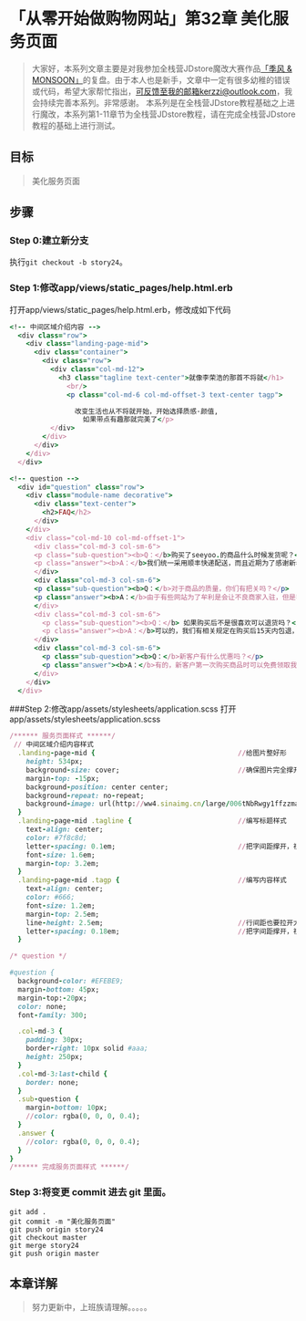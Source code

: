 # 「从零开始做购物网站」第32章 美化服务页面

> 大家好，本系列文章主要是对我参加全栈营JDstore魔改大赛作品[「季风 & MONSOON」](http://kerzzi.logdown.com/posts/1903205-magic-change-contest-entries-monsoon)的复盘。由于本人也是新手，文章中一定有很多幼稚的错误或代码，希望大家帮忙指出，可反馈至我的邮箱kerzzi@outlook.com，我会持续完善本系列。非常感谢。
> 本系列是在全栈营JDstore教程基础之上进行魔改，本系列第1-11章节为全栈营JDstore教程，请在完成全栈营JDstore教程的基础上进行测试。


## 目标
> 美化服务页面

## 步骤
### Step 0:建立新分支
执行```git checkout -b story24```。

### Step 1:修改app/views/static_pages/help.html.erb
打开app/views/static_pages/help.html.erb，修改成如下代码
```ruby app/views/static_pages/help.html.erb
<!-- 中间区域介绍内容 -->
  <div class="row">
    <div class="landing-page-mid">
      <div class="container">
        <div class="row">
          <div class="col-md-12">
            <h3 class="tagline text-center">就像李荣浩的那首不将就</h1>
              <br/>
              <p class="col-md-6 col-md-offset-3 text-center tagp">

                改变生活也从不将就开始，开始选择质感·颜值,
                  如果带点有趣那就完美了</p>
          </div>
        </div>
      </div>
    </div>
  </div>

<!-- question -->
  <div id="question" class="row">
    <div class="module-name decorative">
      <div class="text-center">
        <h2>FAQ</h2>
      </div>
    </div>
    <div class="col-md-10 col-md-offset-1">
      <div class="col-md-3 col-sm-6">
      <p class="sub-question"><b>Q：</b>购买了seeyoo.的商品什么时候发货呢？</p>
      <p class="answer"><b>A：</b>我们统一采用顺丰快递配送，而且近期为了感谢新老客户的支持，我们专请意大利设计师为商品设计包装礼盒，在我们商城购买5次以上可享受此项服务</p>
      </div>
      <div class="col-md-3 col-sm-6">
      <p class="sub-question"><b>Q：</b>对于商品的质量，你们有把关吗？</p>
      <p class="answer"><b>A：</b>由于有些网站为了牟利是会让不良商家入驻，但是我们在入驻前都会有严格的审查机制，以保证商品的质量，保证消费者的权益是我们的核心任务</p>
      </div>
      <div class="col-md-3 col-sm-6">
        <p class="sub-question"><b>Q：</b> 如果购买后不是很喜欢可以退货吗？</p>
        <p class="answer"><b>A：</b>可以的，我们有相关规定在购买后15天内包退，30天内如有质量问题可找商家包换，所以买了不喜欢也不怕哦</p>
      </div>
      <div class="col-md-3 col-sm-6">
        <p class="sub-question"><b>Q：</b>新客户有什么优惠吗？</p>
        <p class="answer"><b>A：</b>有的，新客户第一次购买商品时可以免费领取我们的6折优惠券，所以有喜欢的尽快趁机购买哦</p>
      </div>
    </div>
  </div>
```

###Step 2:修改app/assets/stylesheets/application.scss
打开app/assets/stylesheets/application.scss
```ruby app/assets/stylesheets/application.scss
/****** 服务页面样式 ******/
 // 中间区域介绍内容样式
  .landing-page-mid {                                   //给图片整好形
    height: 534px;
    background-size: cover;                             //确保图片完全撑开
    margin-top: -15px;
    background-position: center center;
    background-repeat: no-repeat;
    background-image: url(http://ww4.sinaimg.cn/large/006tNbRwgy1ffzzmaueitj31kw18s7wk.jpg);
  }
  .landing-page-mid .tagline {                          //编写标题样式
    text-align: center;
    color: #7f8c8d;
    letter-spacing: 0.1em;                              //把字间距撑开，视觉感更优雅
    font-size: 1.6em;
    margin-top: 3.2em;
  }
  .landing-page-mid .tagp {                             //编写内容样式
    text-align: center;
    color: #666;
    font-size: 1.2em;
    margin-top: 2.5em;
    line-height: 2.5em;                                 //行间距也要拉开大一些
    letter-spacing: 0.18em;                             //把字间距撑开，视觉感更优雅
  }

/* question */

#question {
  background-color: #EFEBE9;
  margin-bottom: 45px;
  margin-top:-20px;
  color: none;
  font-family: 300;

  .col-md-3 {
    padding: 30px;
    border-right: 10px solid #aaa;
    height: 250px;
  }
  .col-md-3:last-child {
    border: none;
  }
  .sub-question {
    margin-bottom: 10px;
    //color: rgba(0, 0, 0, 0.4);
  }
  .answer {
    //color: rgba(0, 0, 0, 0.4);
  }
}
/****** 完成服务页面样式 ******/
```

### Step 3:将变更 commit 进去 git 里面。

```
git add .
git commit -m "美化服务页面"
git push origin story24
git checkout master
git merge story24
git push origin master
```

## 本章详解
>  努力更新中，上班族请理解。。。。。
